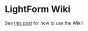 # LightForm Wiki

See [this post](https://lightform-group.github.io/wiki/miscellaneous/how-to-use-wiki) for how to use the Wiki!
